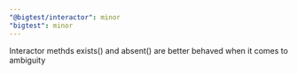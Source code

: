 ```yaml
---
"@bigtest/interactor": minor
"bigtest": minor
---
```


Interactor methds exists() and absent() are better behaved when it comes to ambiguity
